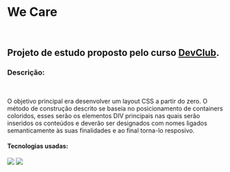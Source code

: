 <h1>We Care</h1>
<br>
<h2> Projeto de estudo proposto pelo curso <a href="https://rodolfomori.com.br/devclub">DevClub</a>. </h2>

<h3> Descrição: </h3>
  <br>
  <p>O objetivo principal era desenvolver um layout CSS a partir do zero. O método de construção descrito se baseia no posicionamento de containers coloridos, esses serão os elementos DIV principais nas quais serão inseridos os conteúdos e deverão ser designados com nomes ligados semanticamente às suas finalidades e ao final torna-lo resposivo. </p>
  
  <h4>Tecnologias usadas: </h4>
  <img src="https://img.shields.io/badge/CSS3-1572B6?style=for-the-badge&logo=css3&logoColor=white"/>
  <img src="https://img.shields.io/badge/HTML-239120?style=for-the-badge&logo=html5&logoColor=white"/> 
  
<img scr="https://raw.githubusercontent.com/PriscilaKimura/We-Care-CSS-Responsivo/3b07870fbb3c09090d9aab14bd6697e34f948aef/img/img%20readme%20we%20care.jpg"/> 
